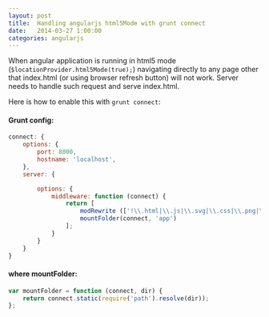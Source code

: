 ```yaml
---
layout: post
title:  Handling angularjs html5Mode with grunt connect
date:   2014-03-27 1:00:00
categories: angularjs
---
```


When angular application is running in html5 mode (`$locationProvider.html5Mode(true);`)
navigating directly to any page other that index.html (or using browser refresh button) will not work.
Server needs to handle such request and serve index.html.

Here is how to enable this with `grunt connect`:

#### Grunt config:

```js
connect: {
    options: {
        port: 8000,
        hostname: 'localhost',
    },
    server: {

        options: {
            middleware: function (connect) {
                return [
                    modRewrite (['!\\.html|\\.js|\\.svg|\\.css|\\.png|\\.jpg$ /index.html [L]']),
                    mountFolder(connect, 'app')
                ];
            }        
        }
    }
}
```

#### where mountFolder:

```js
var mountFolder = function (connect, dir) {
    return connect.static(require('path').resolve(dir));
};
```